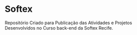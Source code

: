 # Softex
Repositório Criado para Publicação das Atividades e Projetos Desenvolvidos no Curso back-end da Softex Recife.
